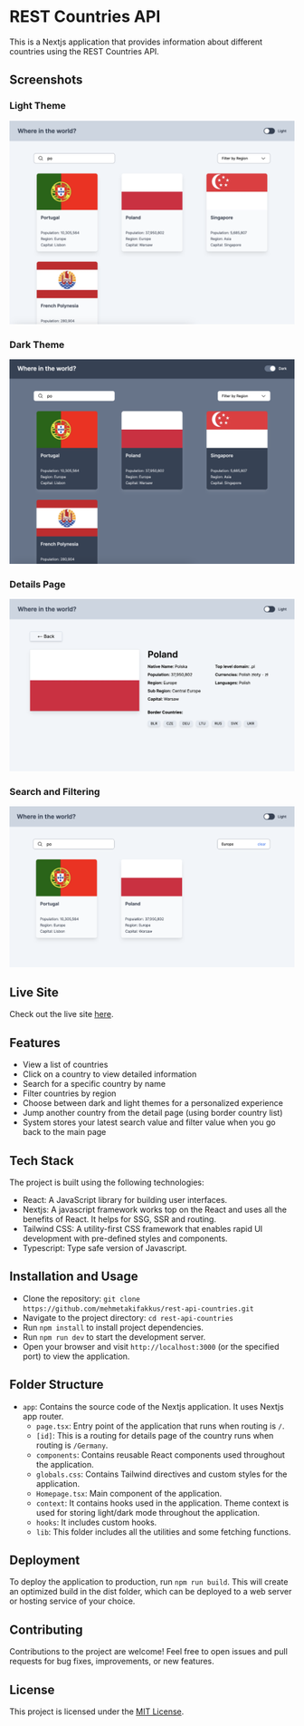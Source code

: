 # REST Countries API

This is a Nextjs application that provides information about different countries using the REST Countries API. 

## Screenshots

### Light Theme
![Light Theme](screenshots/lightMode-mainpage.png)
### Dark Theme
![Dark Theme](screenshots/darkMode-mainpage.png)

### Details Page
![Details Page](screenshots/detailPage.png)

### Search and Filtering
![Search and Filtering Page](screenshots/searchAndFiltering.png)


## Live Site

Check out the live site [here]().

## Features

- View a list of countries
- Click on a country to view detailed information
- Search for a specific country by name
- Filter countries by region
- Choose between dark and light themes for a personalized experience
- Jump another country from the detail page (using border country list)
- System stores your latest search value and filter value when you go back to the main page

## Tech Stack

The project is built using the following technologies:

- React: A JavaScript library for building user interfaces.
- Nextjs: A javascript framework works top on the React and uses all the benefits of React. It helps for SSG, SSR and routing.
- Tailwind CSS: A utility-first CSS framework that enables rapid UI development with pre-defined styles and components.
- Typescript: Type safe version of Javascript.

## Installation and Usage

- Clone the repository: `git clone https://github.com/mehmetakifakkus/rest-api-countries.git`
- Navigate to the project directory: `cd rest-api-countries`
- Run `npm install` to install project dependencies.
- Run `npm run dev` to start the development server.
- Open your browser and visit `http://localhost:3000` (or the specified port) to view the application.

## Folder Structure

- `app`: Contains the source code of the Nextjs application. It uses Nextjs app router.
  - `page.tsx`: Entry point of the application that runs when routing is `/`.
  - `[id]`: This is a routing for details page of the country runs when routing is `/Germany`.
  - `components`: Contains reusable React components used throughout the application.
  - `globals.css`: Contains Tailwind directives and custom styles for the application.
  - `Homepage.tsx`: Main component of the application.
  - `context`: It contains hooks used in the application. Theme context is used for storing light/dark mode throughout the application.
  - `hooks`: It includes custom hooks.
  - `lib`: This folder includes all the utilities and some fetching functions.

## Deployment

To deploy the application to production, run `npm run build`. This will create an optimized build in the dist folder, which can be deployed to a web server or hosting service of your choice.

## Contributing

Contributions to the project are welcome! Feel free to open issues and pull requests for bug fixes, improvements, or new features.

## License

This project is licensed under the [MIT License](LICENSE).